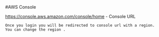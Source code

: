 #AWS Console 

https://console.aws.amazon.com/console/home - Console URL
  
    Once you login you will be redirected to console url with a region.
    You can change the region .



